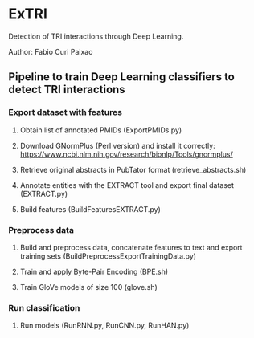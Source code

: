 # ExTRI

Detection of TRI interactions through Deep Learning.

Author: Fabio Curi Paixao

## Pipeline to train Deep Learning classifiers to detect TRI interactions 


### Export dataset with features 

1. Obtain list of annotated PMIDs (ExportPMIDs.py)

2. Download GNormPlus (Perl version) and install it correctly: https://www.ncbi.nlm.nih.gov/research/bionlp/Tools/gnormplus/

3. Retrieve original abstracts in PubTator format (retrieve_abstracts.sh)

4. Annotate entities with the EXTRACT tool and export final dataset (EXTRACT.py)

5. Build features (BuildFeaturesEXTRACT.py)


### Preprocess data 

1. Build and preprocess data, concatenate features to text and export training sets (BuildPreprocessExportTrainingData.py)

2. Train and apply Byte-Pair Encoding (BPE.sh)

3. Train GloVe models of size 100 (glove.sh)


### Run classification

1. Run models (RunRNN.py, RunCNN.py, RunHAN.py) 

